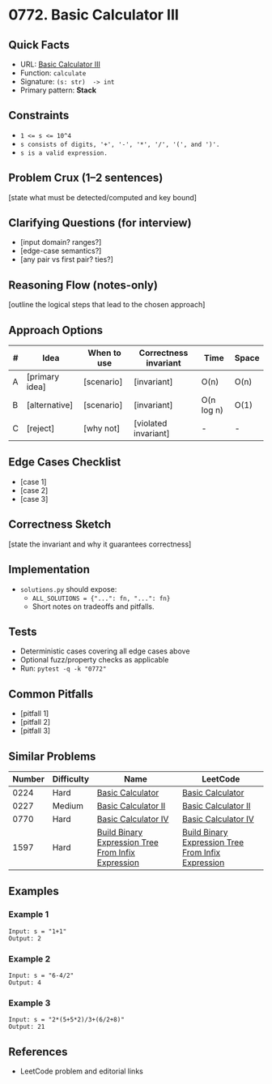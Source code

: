 # 0772. Basic Calculator III

## Quick Facts

- URL: [Basic Calculator III](https://leetcode.com/problems/basic-calculator-iii/)
- Function: `calculate`
- Signature: `(s: str)  -> int`
- Primary pattern: **Stack**

## Constraints

- `1 <= s <= 10^4`
- `s consists of digits, '+', '-', '*', '/', '(', and ')'.`
- `s is a valid expression.`

## Problem Crux (1–2 sentences)

[state what must be detected/computed and key bound]

## Clarifying Questions (for interview)

- [input domain? ranges?]
- [edge-case semantics?]
- [any pair vs first pair? ties?]

## Reasoning Flow (notes-only)

[outline the logical steps that lead to the chosen approach]

## Approach Options

| # | Idea | When to use | Correctness invariant | Time | Space |
|---|------|-------------|-----------------------|------|-------|
| A | [primary idea] | [scenario] | [invariant] | O(n) | O(n) |
| B | [alternative] | [scenario] | [invariant] | O(n log n) | O(1) |
| C | [reject] | [why not] | [violated invariant] | - | - |

## Edge Cases Checklist

- [case 1]
- [case 2]
- [case 3]

## Correctness Sketch

[state the invariant and why it guarantees correctness]

## Implementation

- `solutions.py` should expose:
  - `ALL_SOLUTIONS = {"...": fn, "...": fn}`
  - Short notes on tradeoffs and pitfalls.

## Tests

- Deterministic cases covering all edge cases above
- Optional fuzz/property checks as applicable
- Run: `pytest -q -k "0772"`

## Common Pitfalls

- [pitfall 1]
- [pitfall 2]
- [pitfall 3]

## Similar Problems

| Number | Difficulty | Name | LeetCode |
|---|---|---|---|
| 0224 | Hard | [Basic Calculator](../0224-basic-calculator/readme.md) | [Basic Calculator](https://leetcode.com/problems/basic-calculator/) |
| 0227 | Medium | [Basic Calculator II](../0227-basic-calculator-ii/readme.md) | [Basic Calculator II](https://leetcode.com/problems/basic-calculator-ii/) |
| 0770 | Hard | [Basic Calculator IV](../0770-basic-calculator-iv/readme.md) | [Basic Calculator IV](https://leetcode.com/problems/basic-calculator-iv/) |
| 1597 | Hard | [Build Binary Expression Tree From Infix Expression](../1597-build-binary-expression-tree-from-infix-expression/readme.md) | [Build Binary Expression Tree From Infix Expression](https://leetcode.com/problems/build-binary-expression-tree-from-infix-expression/) |

## Examples

### Example 1

```text
Input: s = "1+1"
Output: 2
```

### Example 2

```text
Input: s = "6-4/2"
Output: 4
```

### Example 3

```text
Input: s = "2*(5+5*2)/3+(6/2+8)"
Output: 21
```

## References

- LeetCode problem and editorial links
